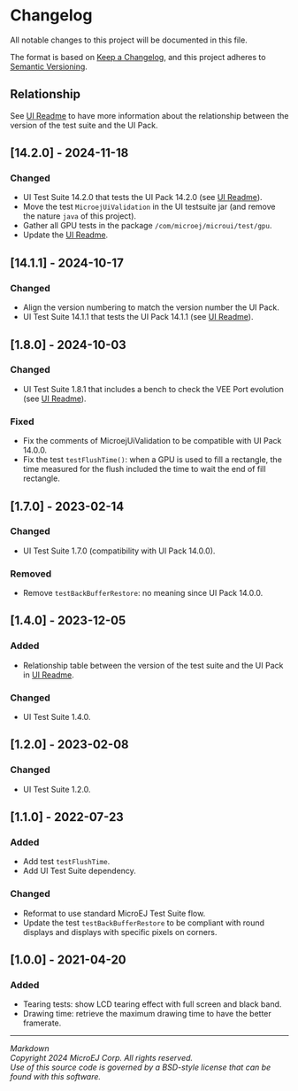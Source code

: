 # Changelog

All notable changes to this project will be documented in this file.

The format is based on [Keep a Changelog](https://keepachangelog.com/en/1.0.0/),
and this project adheres to [Semantic Versioning](https://semver.org/spec/v2.0.0.html).

## Relationship

See [UI Readme](README.md) to have more information about the relationship between the version of the test suite and the UI Pack.

## [14.2.0] - 2024-11-18

### Changed

- UI Test Suite 14.2.0 that tests the UI Pack 14.2.0 (see [UI Readme](README.md)).
- Move the test ``MicroejUiValidation`` in the UI testsuite jar (and remove the nature ``java`` of this project).
- Gather all GPU tests in the package ``/com/microej/microui/test/gpu``.
- Update the [UI Readme](README.md).

## [14.1.1] - 2024-10-17

### Changed
 
- Align the version numbering to match the version number the UI Pack.
- UI Test Suite 14.1.1 that tests the UI Pack 14.1.1 (see [UI Readme](README.md)).

## [1.8.0] - 2024-10-03

### Changed

- UI Test Suite 1.8.1 that includes  a bench to check the VEE Port evolution (see [UI Readme](README.md)).

### Fixed

- Fix the comments of MicroejUiValidation to be compatible with UI Pack 14.0.0.
- Fix the test `testFlushTime()`: when a GPU is used to fill a rectangle, the time measured for the flush included the time to wait the end of fill rectangle.

## [1.7.0] - 2023-02-14

### Changed

- UI Test Suite 1.7.0 (compatibility with UI Pack 14.0.0).

### Removed

- Remove ``testBackBufferRestore``: no meaning since UI Pack 14.0.0.

## [1.4.0] - 2023-12-05

### Added

- Relationship table between the version of the test suite and the UI Pack in [UI Readme](README.md).

### Changed

- UI Test Suite 1.4.0.

## [1.2.0] - 2023-02-08

### Changed

- UI Test Suite 1.2.0.

## [1.1.0] - 2022-07-23

### Added

- Add test `testFlushTime`.
- Add UI Test Suite dependency.

### Changed

- Reformat to use standard MicroEJ Test Suite flow.
- Update the test ``testBackBufferRestore`` to be compliant with round displays and displays with specific pixels on corners.

## [1.0.0] - 2021-04-20

### Added

-  Tearing tests: show LCD tearing effect with full screen and black band.
-  Drawing time: retrieve the maximum drawing time to have the better framerate.

---
_Markdown_  
_Copyright 2024 MicroEJ Corp. All rights reserved._  
_Use of this source code is governed by a BSD-style license that can be found with this software._  
